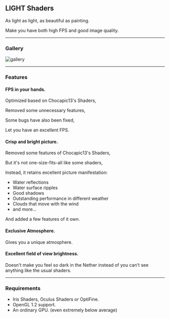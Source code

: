 ## LIGHT Shaders

As light as light, as beautiful as painting.

Make you have both high FPS and good image quality.

---

### Gallery

![gallery](https://cdn.modrinth.com/data/UuwCHIS3/images/00b5c65dd6fc249bd5a505a704a12016d0903857.png)

---

### Features

#### FPS in your hands.

Optimized based on Chocapic13's Shaders,

Removed some unnecessary features,

Some bugs have also been fixed,

Let you have an excellent FPS.

#### Crisp and bright picture.

Removed some features of Chocapic13's Shaders,

But it's not one-size-fits-all like some shaders,

Instead, it retains excellent picture manifestation:
- Water reflections
- Water surface ripples
- Good shadows
- Outstanding performance in different weather
- Clouds that move with the wind
- and more...

And added a few features of it own.

#### Exclusive Atmosphere.

Gives you a unique atmosphere.

#### Excellent field of view brightness.

Doesn't make you feel so dark in the Nether instead of you can't see anything like the usual shaders.

---

### Requirements

- Iris Shaders, Oculus Shaders or OptiFine.
- OpenGL 1.2 support.
- An ordinary GPU. (even extremely below average)
